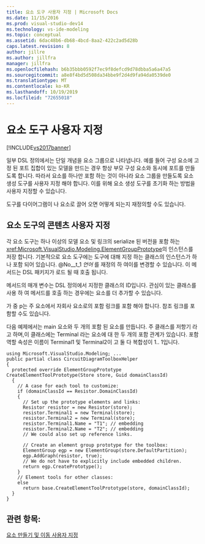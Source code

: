 ```yaml
---
title: 요소 도구 사용자 지정 | Microsoft Docs
ms.date: 11/15/2016
ms.prod: visual-studio-dev14
ms.technology: vs-ide-modeling
ms.topic: conceptual
ms.assetid: 6dac48b6-db68-4bcd-8aa2-422c2ad5d28b
caps.latest.revision: 8
author: jillre
ms.author: jillfra
manager: jillfra
ms.openlocfilehash: b6b35bbb0592f7ec9f8defcd9d78dbba5a6a47a5
ms.sourcegitcommit: a8e8f4bd5d508da34bbe9f2d4d9fa94da0539de0
ms.translationtype: MT
ms.contentlocale: ko-KR
ms.lasthandoff: 10/19/2019
ms.locfileid: "72655018"
---
```

# <a name="customizing-element-tools"></a>요소 도구 사용자 지정
[!INCLUDE[vs2017banner](../includes/vs2017banner.md)]

일부 DSL 정의에서는 단일 개념을 요소 그룹으로 나타냅니다. 예를 들어 구성 요소에 고정 된 포트 집합이 있는 모델을 만드는 경우 항상 부모 구성 요소와 동시에 포트를 만들도록 합니다. 따라서 요소를 하나만 포함 하는 것이 아니라 요소 그룹을 만들도록 요소 생성 도구를 사용자 지정 해야 합니다. 이를 위해 요소 생성 도구를 초기화 하는 방법을 사용자 지정할 수 있습니다.

 도구를 다이어그램이 나 요소로 끌어 오면 어떻게 되는지 재정의할 수도 있습니다.

## <a name="customizing-the-content-of-an-element-tool"></a>요소 도구의 콘텐츠 사용자 지정
 각 요소 도구는 하나 이상의 모델 요소 및 링크의 serialize 된 버전을 포함 하는 <xref:Microsoft.VisualStudio.Modeling.ElementGroupPrototype>의 인스턴스를 저장 합니다. 기본적으로 요소 도구에는 도구에 대해 지정 하는 클래스의 인스턴스가 하나 포함 되어 있습니다. @No__t_1 *언어* 를 재정의 하 여이를 변경할 수 있습니다. 이 메서드는 DSL 패키지가 로드 될 때 호출 됩니다.

 메서드의 매개 변수는 DSL 정의에서 지정한 클래스의 ID입니다. 관심이 있는 클래스를 사용 하 여 메서드를 호출 하는 경우에는 요소를 더 추가할 수 있습니다.

 가 중 p는 주 요소에서 자회사 요소로의 포함 링크를 포함 해야 합니다. 참조 링크를 포함할 수도 있습니다.

 다음 예제에서는 main 요소와 두 개의 포함 된 요소를 만듭니다. 주 클래스를 저항기 라고 하며,이 클래스에는 Terminal 라는 요소에 대 한 두 개의 포함 관계가 있습니다. 포함 역할 속성은 이름이 Terminal1 및 Terminal2이 고 둘 다 복합성이 1.. 1입니다.

```
using Microsoft.VisualStudio.Modeling; ...
public partial class CircuitDiagramToolboxHelper
{
  protected override ElementGroupPrototype    CreateElementToolPrototype(Store store, Guid domainClassId)
  {
    // A case for each tool to customize:
    if (domainClassId == Resistor.DomainClassId)
    {
      // Set up the prototype elements and links:
      Resistor resistor = new Resistor(store);
      resistor.Terminal1 = new Terminal(store);
      resistor.Terminal2 = new Terminal(store);
      resistor.Terminal1.Name = "T1"; // embedding
      resistor.Terminal2.Name = "T2"; // embedding
      // We could also set up reference links.

      // Create an element group prototype for the toolbox:
      ElementGroup egp = new ElementGroup(store.DefaultPartition);
      egp.AddGraph(resistor, true);
      // We do not have to explicitly include embedded children.
      return egp.CreatePrototype();
    }
    // Element tools for other classes:
    else
      return base.CreateElementToolPrototype(store, domainClassId);
  }
}
```

## <a name="see-also"></a>관련 항목:
 [요소 만들기 및 이동 사용자 지정](../modeling/customizing-element-creation-and-movement.md)
